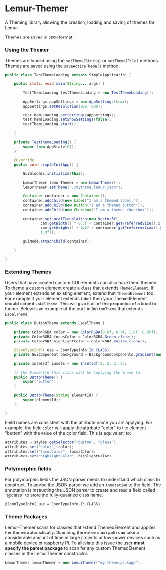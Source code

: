 # Lemur-Themer


A Theming library allowing the creation, loading and saving of themes for Lemur.

Themes are saved in `JSON` format.

### Using the Themer

Themes are loaded using the `setTheme(String)` or `setTheme(File)` methods.
Themes are saved using the `saveActiveTheme()` method.

```java
public class TestThemeLoading extends SimpleApplication {

    public static void main(String... args) {

        TestThemeLoading testThemeLoading = new TestThemeLoading();

        AppSettings appSettings = new AppSettings(true);
        appSettings.setResolution(800, 600);

        testThemeLoading.setSettings(appSettings);
        testThemeLoading.setShowSettings(false);
        testThemeLoading.start();

    }

    private TestThemeLoading() {
        super (new AppState[0]);
    }

    @Override
    public void simpleInitApp() {

        GuiGlobals.initialize(this);

        LemurThemer lemurThemer = new LemurThemer();
        lemurThemer.setTheme("./mytheme.lemur.json");

        Container container = new Container();
        container.addChild(new Label("I am a themed label."));
        container.addChild(new Button("I am a themed button"));
        container.addChild(new Checkbox("I am a themed checkbox"));

        container.setLocalTranslation(new Vector3f(
                cam.getWidth() * 0.5f - container.getPreferredSize().x * 0.5f,
                cam.getHeight() * 0.5f + container.getPreferredSize().y * 0.5f,
                1.0f));

        guiNode.attachChild(container);

    }

}
```

### Extending Themes

Users that have created custom GUI elements can also have them themed. To theme a custom element create a `class` that
extends `ThemedElement`. If your element extends an existing element, extend that `ThemedElement` too. For example if
your element extends `Label` then your ThemedElement should extend `LabelTheme`. This will give it all of the properties
of a label to theme. Below is an example of the built-in `ButtonTheme` that extends `LabelTheme`.

```java
public class ButtonTheme extends LabelTheme {

    private ColorRGBA color = new ColorRGBA(0.8f, 0.9f, 1.0f, 0.85f);
    private ColorRGBA focusColor = ColorRGBA.Green.clone();
    private ColorRGBA highlightColor = ColorRGBA.Yellow.clone();

    @JsonTypeInfo( use = JsonTypeInfo.Id.CLASS)
    private GuiComponent background = BackgroundComponents.gradient(new ColorRGBA(0.0f, 0.75f, 0.75f, 0.5f));

    private Insets3f insets = new Insets3f(2, 2, 2, 2);

    // The ElementId this class will be applying the theme to.
    public ButtonTheme() {
        super("button");
    }

    public ButtonTheme(String elementId) {
        super(elementId);
    }

}
```

Field names are consistent with the attribute name you are applying. For example, the field `color` will apply the
attribute "color" to the element "button" with the value of the color field. This is equivalent to:

```java
attributes = styles.getSelector("button", "glass");
attributes.set("color", color);
attributes.set("focusColor", focusColor);
attributes.set("highlightColor", highlightColor)
```

### Polymorphic fields

For polymorphic fields the JSON parser needs to understand which class to construct. To advise the JSON parser we add
an `Annotation` to the field. The annotation is instructing the JSON parser to create and read a field called "@class"
to store the fully-qualified class name.

```
@JsonTypeInfo( use = JsonTypeInfo.Id.CLASS)
```

### Theme Packages
Lemur-Themer scans for classes that extend ThemedElement and applies the theme automatically. Scanning the entire
classpath can take a considerable amount of time in large projects or low-power devices such as a mobile device or
raspberry Pi. To alleviate this issue the user **must specify the parent package** to scan for any custom ThemedElement
classes in the LemurThemer constructor.

```java
LemurThemer lemurThemer = new LemurThemer("my.theme.package");
```
